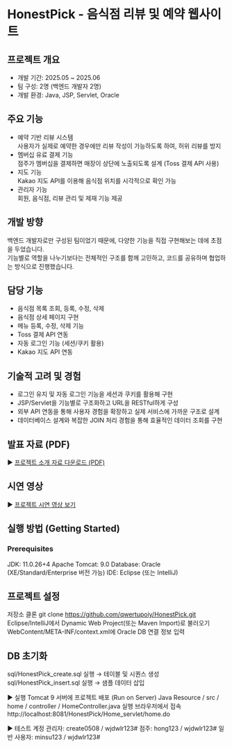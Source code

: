 # HonestPick - 음식점 리뷰 및 예약 웹사이트

## 프로젝트 개요
- 개발 기간: 2025.05 ~ 2025.06
- 팀 구성: 2명 (백엔드 개발자 2명)
- 개발 환경: Java, JSP, Servlet, Oracle

## 주요 기능
- 예약 기반 리뷰 시스템  
  사용자가 실제로 예약한 경우에만 리뷰 작성이 가능하도록 하여, 허위 리뷰를 방지
- 멤버십 유료 결제 기능  
  점주가 멤버십을 결제하면 매장이 상단에 노출되도록 설계 (Toss 결제 API 사용)
- 지도 기능  
  Kakao 지도 API를 이용해 음식점 위치를 시각적으로 확인 가능
- 관리자 기능  
  회원, 음식점, 리뷰 관리 및 제재 기능 제공

## 개발 방향
백엔드 개발자로만 구성된 팀이었기 때문에, 다양한 기능을 직접 구현해보는 데에 초점을 두었습니다.  
기능별로 역할을 나누기보다는 전체적인 구조를 함께 고민하고, 코드를 공유하며 협업하는 방식으로 진행했습니다.

## 담당 기능
- 음식점 목록 조회, 등록, 수정, 삭제
- 음식점 상세 페이지 구현
- 메뉴 등록, 수정, 삭제 기능
- Toss 결제 API 연동
- 자동 로그인 기능 (세션/쿠키 활용)
- Kakao 지도 API 연동

## 기술적 고려 및 경험
- 로그인 유지 및 자동 로그인 기능을 세션과 쿠키를 활용해 구현
- JSP/Servlet을 기능별로 구조화하고 URL을 RESTful하게 구성
- 외부 API 연동을 통해 사용자 경험을 확장하고 실제 서비스에 가까운 구조로 설계
- 데이터베이스 설계와 복잡한 JOIN 처리 경험을 통해 효율적인 데이터 조회를 구현

## 발표 자료 (PDF)
▶ [프로젝트 소개 자료 다운로드 (PDF)](https://drive.google.com/file/d/17fujddKVnLxMY6W3MY2no9gvSD2rdjTl/view?usp=sharing)

## 시연 영상
▶ [프로젝트 시연 영상 보기](https://drive.google.com/file/d/1bDkzHl1yo9qC2cL4pnf8bBQMRf2Ma54k/view?usp=sharing)

## 실행 방법 (Getting Started)
### Prerequisites
JDK: 11.0.26+4
Apache Tomcat: 9.0
Database: Oracle (XE/Standard/Enterprise 버전 가능)
IDE: Eclipse (또는 IntelliJ)

## 프로젝트 설정
저장소 클론
git clone https://github.com/qwertupoiy/HonestPick.git
Eclipse/IntelliJ에서 Dynamic Web Project(또는 Maven Import)로 불러오기
WebContent/META-INF/context.xml에 Oracle DB 연결 정보 입력

<Resource
    name="jdbc/HonestPick"
    auth="Container"
    type="javax.sql.DataSource"
    driverClassName="oracle.jdbc.driver.OracleDriver"
    url="jdbc:oracle:thin:@localhost:1521:xe"
    username="HonestPick"
    password="1234"
    maxActive="20"
    maxIdle="10"
    maxWait="-1"/>

## DB 초기화
sql/HonestPick_create.sql 실행 → 테이블 및 시퀀스 생성
sql/HonestPick_insert.sql 실행 → 샘플 데이터 삽입

▶ 실행
Tomcat 9 서버에 프로젝트 배포 (Run on Server)
Java Resource / src / home / controller / HomeController.java 실행
브라우저에서 접속
http://localhost:8081/HonestPick/Home_servlet/home.do

▶ 테스트 계정
관리자: create0508 / wjdwlr123#
점주: hong123 / wjdwlr123#
일반 사용자: minsu123 / wjdwlr123#
